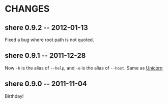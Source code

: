 # CHANGES

## shere 0.9.2 -- 2012-01-13

Fixed a bug where root path is not quoted.

## shere 0.9.1 -- 2011-12-28

Now `-h` is the alias of `--help`, and `-o` is the alias of `--host`.
Same as [Unicorn](http://unicorn.bogomips.org/)

## shere 0.9.0 -- 2011-11-04

Birthday!
